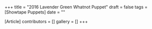 +++
title = "2016 Lavender Green Whatnot Puppet"
draft = false
tags = [Showtape Puppets]
date = ""

[Article]
contributors = []
gallery = []
+++